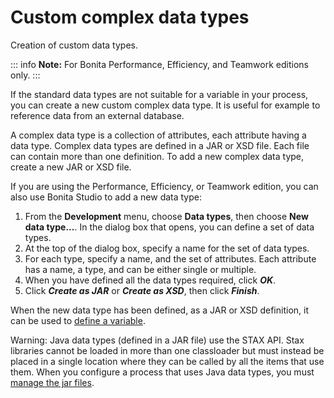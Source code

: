 # Custom complex data types

Creation of custom data types.

::: info
**Note:** For Bonita Performance, Efficiency, and Teamwork editions only.
:::

If the standard data types are not suitable for a variable in your process, you can create a new custom complex data type. It is useful for example to reference data from an external database.

A complex data type is a collection of attributes, each attribute having a data type. Complex data types are defined in a JAR or XSD file. Each file can contain more than one definition. To add a new complex data type, create a new JAR or XSD file.

If you are using the Performance, Efficiency, or Teamwork edition, you can also use Bonita Studio to add a new data type:

1. From the **Development** menu, choose **Data types**, then choose **New data type...**. In the dialog box that opens, you can define a set of data types.
2. At the top of the dialog box, specify a name for the set of data types.
3. For each type, specify a name, and the set of attributes. Each attribute has a name, a type, and can be either single or multiple.
4. When you have defined all the data types required, click **_OK_**.
5. Click **_Create as JAR_** or **_Create as XSD_**, then click **_Finish_**.

When the new data type has been defined, as a JAR or XSD definition, it can be used to [define a variable](specify-data-in-a-process-definition.md).

Warning: Java data types (defined in a JAR file) use the STAX API. Stax libraries cannot be loaded in more than one classloader but must instead be placed in a single location where they can be called by all the items that use them. When you configure a process that uses Java data types, you must [manage the jar files](manage-jar-files.md).
